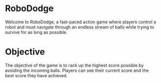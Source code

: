 # RoboDodge
Welcome to RoboDodge, a fast-paced action game where players control a robot and must navigate through an endless stream of balls while trying to survive for as long as possible.

  # Objective
The objective of the game is to rack up the highest score possible by avoiding the incoming balls. Players can see their current score and the best score they have achieved.
